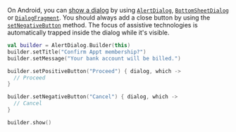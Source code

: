 On Android, you can [show a dialog](https://developer.android.com/guide/topics/ui/dialogs) by using [`AlertDialog`](https://developer.android.com/reference/androidx/appcompat/app/AlertDialog), [`BottomSheetDialog`](https://developer.android.com/reference/com/google/android/material/bottomsheet/BottomSheetDialog) or [`DialogFragment`](https://developer.android.com/reference/androidx/fragment/app/DialogFragment). You should always add a close button by using the [`setNegativeButton`](https://developer.android.com/reference/androidx/appcompat/app/AlertDialog.Builder#setNegativeButton(int,android.content.DialogInterface.OnClickListener)) method. The focus of assistive technologies is automatically trapped inside the dialog while it's visible.

```kotlin
val builder = AlertDialog.Builder(this)
builder.setTitle("Confirm Appt membership?")
builder.setMessage("Your bank account will be billed.")

builder.setPositiveButton("Proceed") { dialog, which ->
  // Proceed
}

builder.setNegativeButton("Cancel") { dialog, which ->
  // Cancel
}

builder.show()
```
